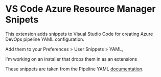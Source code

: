 # VS Code Azure Resource Manager Snipets

This extension adds snippets to Visual Studio Code for creating Azure DevOps pipeline YAML configuration.

Add them to your Preferences > User Snippets > YAML,

I'm working on an installer that drops them in as an extensions


These snippets are taken from the Pipeline YAML [documentation](https://docs.microsoft.com/en-us/azure/devops/pipelines/yaml-schema?view=vsts&tabs=example#checkout).
